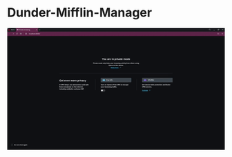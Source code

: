 # Dunder-Mifflin-Manager

![](https://github.com/Krawus/Dunder-Mifflin-Manager/blob/main/readme_files/demo.gif)
